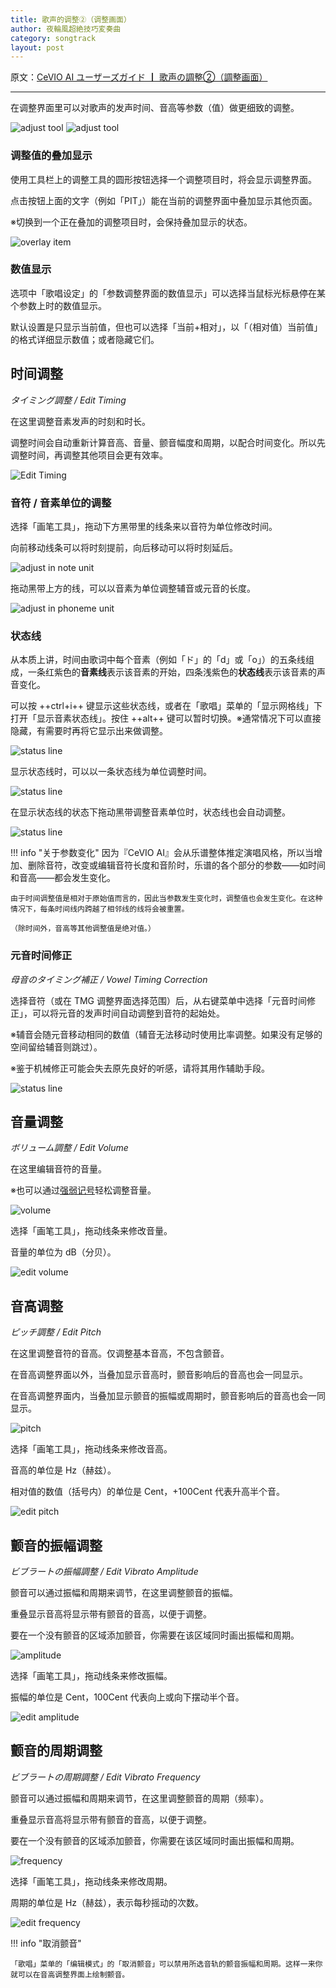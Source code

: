 ```yaml
---
title: 歌声的调整②（调整画面）
author: 夜輪風超絶技巧変奏曲
category: songtrack
layout: post
---
```

原文：[CeVIO AI ユーザーズガイド ┃ 歌声の調整②（調整画面）](https://cevio.jp/guide/cevio_ai/songtrack/song_07/)

---

在调整界面里可以对歌声的发声时间、音高等参数（值）做更细致的调整。

![adjust tool](images/song_07_1.png#only-light)
![adjust tool](images/song_07_1_dark.png#only-dark)

### 调整值的叠加显示

使用工具栏上的调整工具的圆形按钮选择一个调整项目时，将会显示调整界面。

点击按钮上面的文字（例如「PIT」）能在当前的调整界面中叠加显示其他页面。

※切换到一个正在叠加的调整项目时，会保持叠加显示的状态。

![overlay item](images/song_07_2.png)

### 数值显示

选项中「歌唱设定」的「参数调整界面的数值显示」可以选择当鼠标光标悬停在某个参数上时的数值显示。

默认设置是只显示当前值，但也可以选择「当前+相对」，以「（相对值）当前值」的格式详细显示数值；或者隐藏它们。

## 时间调整

*タイミング調整 / Edit Timing*

在这里调整音素发声的时刻和时长。

调整时间会自动重新计算音高、音量、颤音幅度和周期，以配合时间变化。所以先调整时间，再调整其他项目会更有效率。

![Edit Timing](images/song_07_3.png)

### 音符 / 音素单位的调整

选择「画笔工具」，拖动下方黑带里的线条来以音符为单位修改时间。

向前移动线条可以将时刻提前，向后移动可以将时刻延后。

![adjust in note unit](images/song_07_4.png)

拖动黑带上方的线，可以以音素为单位调整辅音或元音的长度。

![adjust in phoneme unit](images/song_07_V8.4_timing_adjust2.png)

### 状态线

从本质上讲，时间由歌词中每个音素（例如「ド」的「d」或「o」）的五条线组成，一条红紫色的**音素线**表示该音素的开始，四条浅紫色的**状态线**表示该音素的声音变化。

可以按 ++ctrl+i++ 键显示这些状态线，或者在「歌唱」菜单的「显示网格线」下打开「显示音素状态线」。按住 ++alt++ 键可以暂时切换。※通常情况下可以直接隐藏，有需要时再将它显示出来做调整。

![status line](images/song_07_5.png)

显示状态线时，可以以一条状态线为单位调整时间。

![status line](images/song_07_6.png)

在显示状态线的状态下拖动黑带调整音素单位时，状态线也会自动调整。

![status line](images/song_07_7.png)

!!! info "关于参数变化"
    因为『CeVIO AI』会从乐谱整体推定演唱风格，所以当增加、删除音符，改变或编辑音符长度和音阶时，乐谱的各个部分的参数——如时间和音高——都会发生变化。

    由于时间调整值是相对于原始值而言的，因此当参数发生变化时，调整值也会发生变化。在这种情况下，每条时间线内跨越了相邻线的线将会被重置。

    （除时间外，音高等其他调整值是绝对值。）

### 元音时间修正

*母音のタイミング補正 / Vowel Timing Correction*

选择音符（或在 TMG 调整界面选择范围）后，从右键菜单中选择「元音时间修正」，可以将元音的发声时间自动调整到音符的起始处。

※辅音会随元音移动相同的数值（辅音无法移动时使用比率调整。如果没有足够的空间留给辅音则跳过）。

※鉴于机械修正可能会失去原先良好的听感，请将其用作辅助手段。

![status line](images/song_07_V8.4_vowel_adjust_tmg.png)

## 音量调整

*ボリューム調整 / Edit Volume*

在这里编辑音符的音量。

※也可以通过[强弱记号](../songtrack)轻松调整音量。

![volume](images/song_07_8.png)

选择「画笔工具」，拖动线条来修改音量。

音量的单位为 dB（分贝）。

![edit volume](images/song_07_9.png)

## 音高调整

*ピッチ調整 / Edit Pitch*

在这里调整音符的音高。仅调整基本音高，不包含颤音。

在音高调整界面以外，当叠加显示音高时，颤音影响后的音高也会一同显示。

在音高调整界面内，当叠加显示颤音的振幅或周期时，颤音影响后的音高也会一同显示。

![pitch](images/song_07_10.png)

选择「画笔工具」，拖动线条来修改音高。

音高的单位是 Hz（赫兹）。

相对值的数值（括号内）的单位是 Cent，+100Cent 代表升高半个音。

![edit pitch](images/song_07_11.png)

## 颤音的振幅调整

*ビブラートの振幅調整 / Edit Vibrato Amplitude*

颤音可以通过振幅和周期来调节，在这里调整颤音的振幅。

重叠显示音高将显示带有颤音的音高，以便于调整。

要在一个没有颤音的区域添加颤音，你需要在该区域同时画出振幅和周期。

![amplitude](images/song_07_12.png)

选择「画笔工具」，拖动线条来修改振幅。

振幅的单位是 Cent，100Cent 代表向上或向下摆动半个音。

![edit amplitude](images/song_07_13.png)

## 颤音的周期调整

*ビブラートの周期調整 / Edit Vibrato Frequency*

颤音可以通过振幅和周期来调节，在这里调整颤音的周期（频率）。

重叠显示音高将显示带有颤音的音高，以便于调整。

要在一个没有颤音的区域添加颤音，你需要在该区域同时画出振幅和周期。

![frequency](images/song_07_14.png)

选择「画笔工具」，拖动线条来修改周期。

周期的单位是 Hz（赫兹），表示每秒摇动的次数。

![edit frequency](images/song_07_15.png)

!!! info "取消颤音"

    「歌唱」菜单的「编辑模式」的「取消颤音」可以禁用所选音轨的颤音振幅和周期。这样一来你就可以在音高调整界面上绘制颤音。
